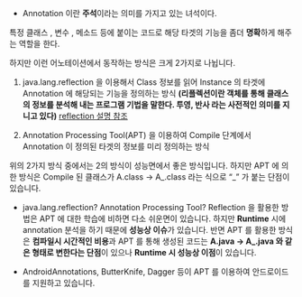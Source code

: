 * Annotation 이란 **주석**이라는 의미를 가지고 있는 녀석이다.

특정 클래스 , 변수 , 메소드 등에 붙이는 코드로 해당 타겟의 기능을 좀더 **명확**하게 해주는 역할을 한다.


하지만 이런 어노테이션에서 동작하는 방식은 크게 2가지로 나뉩니다.

1. java.lang.reflection 을 이용해서 Class 정보를 읽어 Instance 의 타겟에 Annotation 에 해당되는 기능을 정의하는 방식 **(리플렉션이란 객체를 통해 클래스의 정보를 분석해 내는 프로그램 기법을 말한다. 투영, 반사 라는 사전적인 의미를 지니고 있다)**
[reflection 설명 참조](https://gyrfalcon.tistory.com/entry/Java-Reflection)

2. Annotation Processing Tool(APT) 을 이용하여 Compile 단계에서 Annotation 이 정의된 타겟의 정보를 미리 정의하는 방식


위의 2가지 방식 중에서는 2의 방식이 성능면에서 좋은 방식입니다. 하지만 APT 에 의한 방식은 Compile 된 클래스가 A.class -> A_.class 라는 식으로 “_” 가 붙는 단점이 있습니다.

* java.lang.reflection? Annotation Processing Tool?
Reflection 을 활용한 방법은 APT 에 대한 학습에 비하면 다소 쉬운면이 있습니다. 하지만 **Runtime** 시에 annotation 분석을 하기 때문에 **성능상 이슈**가 있습니다. 반면 APT 를 활용한 방식은 **컴파일시 시간적인 비용**과 APT 를 통해 생성된 코드는 **A.java -> A_.java 와 같은 형태로 변한다는 단점**이 있으나 **Runtime 시 성능상 이점**이 있습니다.


* AndroidAnnotations, ButterKnife, Dagger 등이 APT 를 이용하여 안드로이드를 지원하고 있습니다.